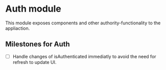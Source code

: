 # Auth module

This module exposes components and other authority-functionality to the appliaction.

## Milestones for Auth

- [ ] Handle changes of isAuthenticated immediatly to avoid the need for refresh to update UI.
